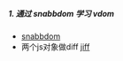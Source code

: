 ##### 1. 通过 snabbdom 学习 vdom
- [snabbdom](https://github.com/snabbdom/snabbdom)
- 两个js对象做diff   [jiff](https://github.com/cujojs/jiff)
